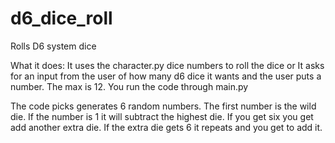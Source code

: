 # d6_dice_roll
Rolls D6 system dice

What it does: It uses the character.py dice numbers to roll the dice or
It asks for an input from the user of how many d6 dice it wants and the user puts a number.  The max is 12. You run the code through main.py

The code picks generates 6 random numbers.  The first number is the wild die.  If the number is 1 it will subtract the highest die.  If you get six you get add another extra die.  If the extra die gets 6 it repeats and you get to add it.
